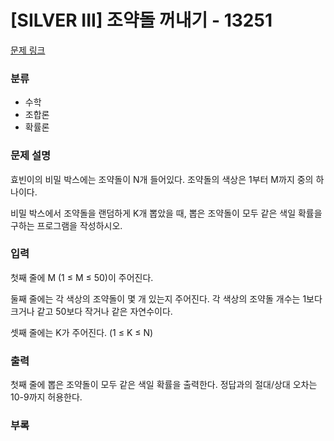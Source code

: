 # [SILVER III] 조약돌 꺼내기 - 13251

[문제 링크](https://www.acmicpc.net/problem/13251)

### 분류

- 수학
- 조합론
- 확률론

### 문제 설명

효빈이의 비밀 박스에는 조약돌이 N개 들어있다. 조약돌의 색상은 1부터 M까지 중의 하나이다.

비밀 박스에서 조약돌을 랜덤하게 K개 뽑았을 때, 뽑은 조약돌이 모두 같은 색일 확률을 구하는 프로그램을 작성하시오.

### 입력

첫째 줄에 M (1 ≤ M ≤ 50)이 주어진다.

둘째 줄에는 각 색상의 조약돌이 몇 개 있는지 주어진다. 각 색상의 조약돌 개수는 1보다 크거나 같고 50보다 작거나 같은 자연수이다.

셋째 줄에는 K가 주어진다. (1 ≤ K ≤ N)

### 출력

첫째 줄에 뽑은 조약돌이 모두 같은 색일 확률을 출력한다. 정답과의 절대/상대 오차는 10-9까지 허용한다.

### 부록
